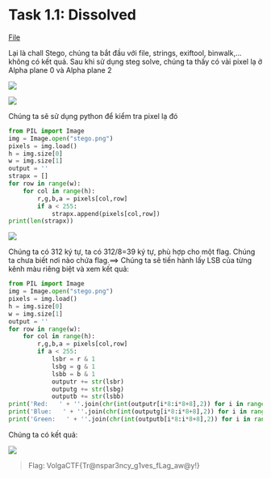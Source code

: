 # Task 1.1: Dissolved

[File](stego.png)

Lại là chall Stego, chúng ta bắt đầu với file, strings, exiftool, binwalk,... không có kết quả.
Sau khi sử dụng steg solve, chúng ta thấy có vài pixel lạ ở Alpha plane 0 và Alpha plane 2

![](1.1.png)

![](1.2.png)

Chúng ta sẽ sử dụng python để kiểm tra pixel lạ đó

```python
from PIL import Image
img = Image.open("stego.png")
pixels = img.load()
h = img.size[0]
w = img.size[1]
output = ''
strapx = []
for row in range(w):
    for col in range(h):
        r,g,b,a = pixels[col,row]
        if a < 255:
            strapx.append(pixels[col,row])
print(len(strapx))
```

![](1.3.png)

Chúng ta có 312 ký tự, ta có 312/8=39 ký tự, phù hợp cho một flag. Chúng ta chưa biết nơi nào chứa flag.==> Chúng ta sẽ tiến hành lấy LSB của từng kênh màu riêng biệt và xem kết quả:

```python
from PIL import Image
img = Image.open("stego.png")
pixels = img.load()
h = img.size[0]
w = img.size[1]
output = ''
for row in range(w):
    for col in range(h):
        r,g,b,a = pixels[col,row]
        if a < 255:
            lsbr = r & 1
            lsbg = g & 1
            lsbb = b & 1
            outputr += str(lsbr)
            outputg += str(lsbg)
            outputb += str(lsbb)
print('Red:   ' + ''.join(chr(int(outputr[i*8:i*8+8],2)) for i in range(len(outputr)//8)))
print('Blue:   ' + ''.join(chr(int(outputg[i*8:i*8+8],2)) for i in range(len(outputg)//8)))
print('Green:   ' + ''.join(chr(int(outputb[i*8:i*8+8],2)) for i in range(len(outputb)//8)))
```

Chúng ta có kết quả:

![](1.4.png)

> Flag: VolgaCTF{Tr@nspar3ncy_g1ves_fLag_aw@y!}